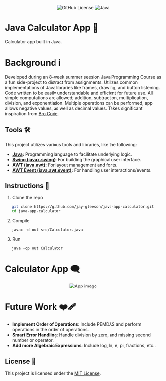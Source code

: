 <div align="center">
  <img alt="GitHub License" src="https://img.shields.io/github/license/jay-gleeson/calculator-app-java">
  <img src="https://img.shields.io/badge/Java-%23ED8B00.svg?logo=openjdk&amp;logoColor=white" alt="Java">
</div>

# Java Calculator App 🧮
Calculator app built in Java.

# Background ℹ️
Developed during an 8-week summer seesion Java Programming Course as a fun side-project to distract from assignments. Utilizes common implementations of Java libraries like frames, drawing, and button listening. Code written to be easily understandable and efficient for future use. All simple computations are allowed; addition, subtraction, multiplication, division, and exponentiation. Multiple operations can be performed, app allows negative values, as well as decimal values. 
Takes significant inspiration from [Bro Code](https://www.youtube.com/watch?v=dfhmTyRTCSQ).

## Tools 🛠️
This project utilizes various tools and libraries, like the following:
- **[Java](https://www.java.com/en/):** Programming language to facilitate underlying logic.
- **[Swing (javax.swing)](https://docs.oracle.com/javase/8/docs/api/javax/swing/package-summary.html):** For building the graphical user interface.
- **[AWT (java.awt)](https://docs.oracle.com/javase/8/docs/api/java/awt/package-summary.html):** For layout management and fonts.
- **[AWT Event (java.awt.event)](https://docs.oracle.com/javase/8/docs/api/java/awt/event/package-summary.html):** For handling user interactions/events.

## Instructions 📝
   1. Clone the repo
   ```bash 
      git clone https://github.com/jay-gleeson/java-app-calculator.git
      cd java-app-calculator
   ```
   2. Compile
   ```
      javac -d out src/Calculator.java
   ```
   3. Run
   ```
      java -cp out Calculator
   ```

# Calculator App 🗨️
<div align="center">
  <img alt="App image" src="https://github.com/user-attachments/assets/6a05e107-a372-4754-a68a-c0bb0af222f8">
</div>

# Future Work ❤️‍🩹
* **Implement Order of Operations**: Include PEMDAS and perform operations in the order of operations. 
* **Smart Error Handling**: Handle division by zero, and missing second number or operator.
* **Add more Algebraic Expressions**: Include log, ln, e, pi, fractions, etc..

## License 🧾
This project is licensed under the [MIT License](LICENSE).
